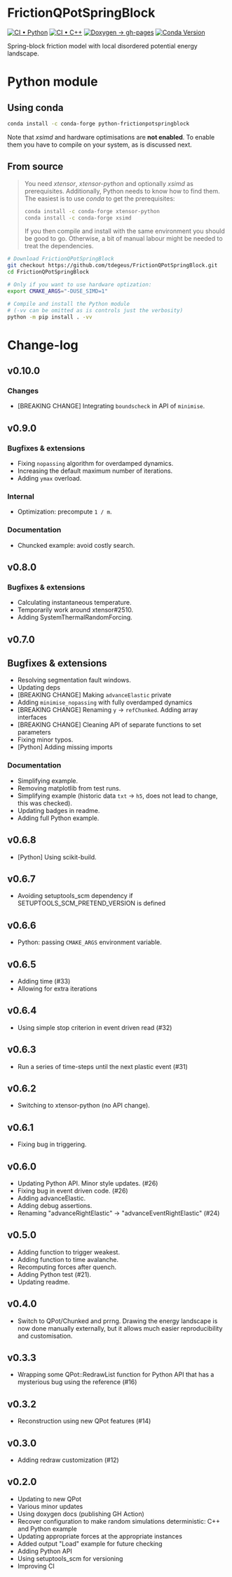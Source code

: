 # FrictionQPotSpringBlock

[![CI • Python](https://github.com/tdegeus/FrictionQPotSpringBlock/actions/workflows/ci-python.yml/badge.svg)](https://github.com/tdegeus/FrictionQPotSpringBlock/actions/workflows/ci-python.yml)
[![CI • C++](https://github.com/tdegeus/FrictionQPotSpringBlock/actions/workflows/ci-cpp.yml/badge.svg)](https://github.com/tdegeus/FrictionQPotSpringBlock/actions/workflows/ci-cpp.yml)
[![Doxygen -> gh-pages](https://github.com/tdegeus/FrictionQPotSpringBlock/workflows/gh-pages/badge.svg)](https://tdegeus.github.io/FrictionQPotSpringBlock)
[![Conda Version](https://img.shields.io/conda/vn/conda-forge/frictionqpotspringblock.svg)](https://anaconda.org/conda-forge/frictionqpotspringblock)

Spring-block friction model with local disordered potential energy landscape.

# Python module

## Using conda

```bash
conda install -c conda-forge python-frictionpotspringblock
```

Note that *xsimd* and hardware optimisations are **not enabled**.
To enable them you have to compile on your system, as is discussed next.

## From source

>   You need *xtensor*, *xtensor-python* and optionally *xsimd* as prerequisites.
>   Additionally, Python needs to know how to find them.
>   The easiest is to use *conda* to get the prerequisites:
>
>   ```bash
>   conda install -c conda-forge xtensor-python
>   conda install -c conda-forge xsimd
>   ```
>
>   If you then compile and install with the same environment
>   you should be good to go.
>   Otherwise, a bit of manual labour might be needed to
>   treat the dependencies.

```bash
# Download FrictionQPotSpringBlock
git checkout https://github.com/tdegeus/FrictionQPotSpringBlock.git
cd FrictionQPotSpringBlock

# Only if you want to use hardware optization:
export CMAKE_ARGS="-DUSE_SIMD=1"

# Compile and install the Python module
# (-vv can be omitted as is controls just the verbosity)
python -m pip install . -vv
```

# Change-log

## v0.10.0

### Changes

*   [BREAKING CHANGE] Integrating `boundscheck` in API of `minimise`.

## v0.9.0

### Bugfixes & extensions

*   Fixing ``nopassing`` algorithm for overdamped dynamics.
*   Increasing the default maximum number of iterations.
*   Adding `ymax` overload.

### Internal

*   Optimization: precompute `1 / m`.

### Documentation

*   Chuncked example: avoid costly search.

## v0.8.0

### Bugfixes & extensions

*   Calculating instantaneous temperature.
*   Temporarily work around xtensor#2510.
*   Adding SystemThermalRandomForcing.

## v0.7.0

## Bugfixes & extensions

*   Resolving segmentation fault windows.
*   Updating deps
*   [BREAKING CHANGE] Making `advanceElastic` private
*   Adding `minimise_nopassing` with fully overdamped dynamics
*   [BREAKING CHANGE] Renaming `y` -> `refChunked`. Adding array interfaces
*   [BREAKING CHANGE] Cleaning API of separate functions to set parameters
*   Fixing minor typos.
*   [Python] Adding missing imports

### Documentation

*   Simplifying example.
*   Removing matplotlib from test runs.
*   Simplifying example (historic data `txt` -> `h5`, does not lead to change, this was checked).
*   Updating badges in readme.
*   Adding full Python example.

## v0.6.8

*   [Python] Using scikit-build.

## v0.6.7

*   Avoiding setuptools_scm dependency if SETUPTOOLS_SCM_PRETEND_VERSION is defined

## v0.6.6

*   Python: passing `CMAKE_ARGS` environment variable.

## v0.6.5

*   Adding time (#33)
*   Allowing for extra iterations

## v0.6.4

*   Using simple stop criterion in event driven read (#32)

## v0.6.3

*   Run a series of time-steps until the next plastic event (#31)

## v0.6.2

*   Switching to xtensor-python (no API change).

## v0.6.1

*   Fixing bug in triggering.

## v0.6.0

*   Updating Python API. Minor style updates. (#26)
*   Fixing bug in event driven code. (#26)
*   Adding advanceElastic.
*   Adding debug assertions.
*   Renaming "advanceRightElastic" -> "advanceEventRightElastic" (#24)

## v0.5.0

*   Adding function to trigger weakest.
*   Adding function to time avalanche.
*   Recomputing forces after quench.
*   Adding Python test (#21).
*   Updating readme.

## v0.4.0

*   Switch to QPot/Chunked and prrng. Drawing the energy landscape is now done manually externally, but it allows much easier reproducibility and customisation.

## v0.3.3

*   Wrapping some QPot::RedrawList function for Python API that has a mysterious bug using the reference (#16)

## v0.3.2

*   Reconstruction using new QPot features (#14)

## v0.3.0

*   Adding redraw customization (#12)

## v0.2.0

*   Updating to new QPot
*   Various minor updates
*   Using doxygen docs (publishing GH Action)
*   Recover configuration to make random simulations deterministic: C++ and Python example
*   Updating appropriate forces at the appropriate instances
*   Added output "Load" example for future checking
*   Adding Python API
*   Using setuptools_scm for versioning
*   Improving CI
